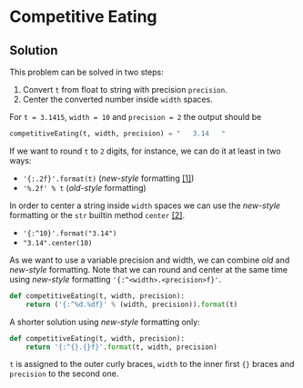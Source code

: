 # Competitive Eating

## Solution

This problem can be solved in two steps:

1. Convert `t` from float to string with precision `precision`.
2. Center the converted number inside `width` spaces.

For `t = 3.1415`, `width = 10` and `precision = 2` the output should be

```python
competitiveEating(t, width, precision) = "   3.14   "
```

If we want to round `t` to `2` digits, for instance, we can do it at least in two ways:

- `'{:.2f}'.format(t)` (_new-style_ formatting [[1]][format])
- `'%.2f' % t` (_old-style_ formatting)

In order to center a string inside `width` spaces we can use the _new-style_ formatting or the `str` builtin method `center` [[2]][center].

- `'{:^10}'.format("3.14")`
- `"3.14".center(10)`

As we want to use a variable precision and width, we can combine _old_ and _new-style_ formatting. Note that we can round and center at the same time using _new-style_ formatting `'{:^<width>.<precision>f}'`.

```python
def competitiveEating(t, width, precision):
    return ('{:^%d.%df}' % (width, precision)).format(t)
```

A shorter solution using _new-style_ formatting only:

```python
def competitiveEating(t, width, precision):
    return '{:^{}.{}f}'.format(t, width, precision)
```

`t` is assigned to the outer curly braces, `width` to the inner first `{}` braces and `precision` to the second one.

[format]:https://www.python.org/dev/peps/pep-3101/
[center]:https://docs.python.org/3/library/stdtypes.html#str.center